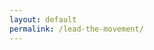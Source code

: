 ```yaml
---
layout: default
permalink: /lead-the-movement/
---
```


<div data-paperform-id="adoptadrainsav"></div><script>(function() {var script = document.createElement('script'); script.src = "https://paperform.co/__embed"; document.body.appendChild(script); })()</script>
